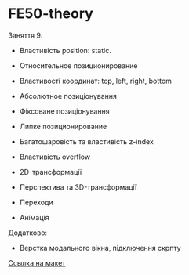 # FE50-theory

Заняття 9:
- Властивість position: static.
- Относительное позиционирование
- Властивості координат: top, left, right, bottom
- Абсолютное позиціонування
- Фіксоване позиціонування
- Липке позиционирование
- Багатошаровість та властивість z-index
- Властивість overflow

- 2D-трансформації
- Перспектива та 3D-трансформації
- Переходи
- Анімація

Додатково:
- Верстка модального вікна, підключення скрпту

[Ссылка на макет](https://www.figma.com/file/Q30fUPk88NasVE5g3XNDxr/Barbershop_v1?node-id=1%3A2)
